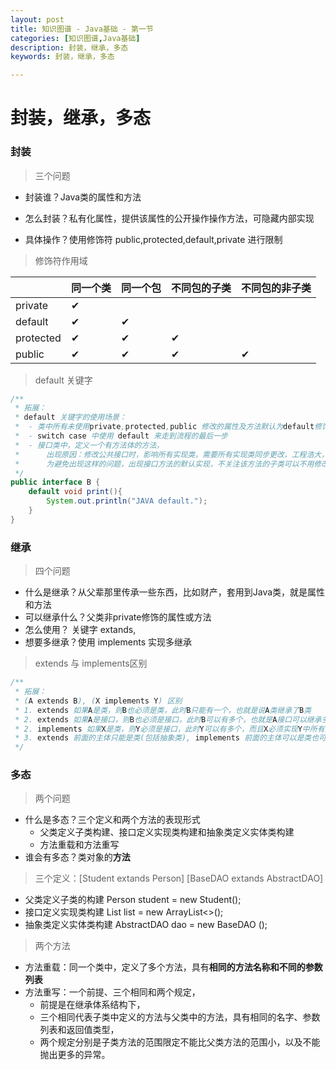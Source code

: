 ```yaml
---
layout: post
title: 知识图谱 - Java基础 - 第一节
categories: [知识图谱,Java基础]
description: 封装，继承，多态
keywords: 封装，继承，多态

---
```




# 封装，继承，多态



### 封装

> 三个问题

- 封装谁？Java类的属性和方法

- 怎么封装？私有化属性，提供该属性的公开操作操作方法，可隐藏内部实现

- 具体操作？使用修饰符 public,protected,default,private 进行限制



> 修饰符作用域

|           | 同一个类 | 同一个包 | 不同包的子类 | 不同包的非子类 |
| --------- | -------- | -------- | ------------ | :------------- |
| private   | ✔        |          |              |                |
| default   | ✔        | ✔        |              |                |
| protected | ✔        | ✔        | ✔            |                |
| public    | ✔        | ✔        | ✔            | ✔              |



> default 关键字

```java
/**
 * 拓展：
 * default 关键字的使用场景：
 *  - 类中所有未使用private,protected,public 修改的属性及方法默认为default修饰
 *  - switch case 中使用 default 来走到流程的最后一步
 *  - 接口类中，定义一个有方法体的方法，
 *      出现原因：修改公共接口时，影响所有实现类，需要所有实现类同步更改，工程浩大，且难免遗漏
 *      为避免出现这样的问题，出现接口方法的默认实现，不关注该方法的子类可以不用修改代码
 */
public interface B {
    default void print(){
        System.out.println("JAVA default.");
    }
}
```



### 继承

> 四个问题

- 什么是继承？从父辈那里传承一些东西，比如财产，套用到Java类，就是属性和方法
- 可以继承什么？父类非private修饰的属性或方法
- 怎么使用？ 关键字 extands, 
- 想要多继承？使用 implements 实现多继承



> extends 与 implements区别

```java
/**
 * 拓展：
 * (A extends B), (X implements Y) 区别
 * 1. extends 如果A是类，则B也必须是类，此时B只能有一个，也就是说A类继承了B类
 * 2. extends 如果A是接口，则B也必须是接口，此时B可以有多个，也就是A接口可以继承多个B接口
 * 2. implements 如果X是类，则Y必须是接口，此时Y可以有多个，而且X必须实现Y中所有非default方法,因为接口方法默认public
 * 3. extends 前面的主体只能是类(包括抽象类), implements 前面的主体可以是类也可以是接口
 */
```



### 多态

> 两个问题

- 什么是多态？三个定义和两个方法的表现形式
  - 父类定义子类构建、接口定义实现类构建和抽象类定义实体类构建
  - 方法重载和方法重写
- 谁会有多态？类对象的**方法**



> 三个定义：[Student extands Person] [BaseDAO extands AbstractDAO]

- 父类定义子类的构建 Person student = new Student();
- 接口定义实现类构建 List<String> list = new ArrayList<>();
- 抽象类定义实体类构建 AbstractDAO  dao = new BaseDAO ();



> 两个方法

- 方法重载：同一个类中，定义了多个方法，具有**相同的方法名称和不同的参数列表**
- 方法重写：一个前提、三个相同和两个规定，
  - 前提是在继承体系结构下，
  - 三个相同代表子类中定义的方法与父类中的方法，具有相同的名字、参数列表和返回值类型，
  - 两个规定分别是子类方法的范围限定不能比父类方法的范围小，以及不能抛出更多的异常。

